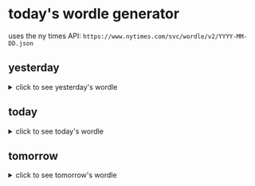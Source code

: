 # today's wordle generator

uses the ny times API: `https://www.nytimes.com/svc/wordle/v2/YYYY-MM-DD.json`

## yesterday

<details>
    <summary>click to see yesterday's wordle</summary>

    rover

</details>

## today

<details>
    <summary>click to see today's wordle</summary>

    overt

</details>

## tomorrow

<details>
    <summary>click to see tomorrow's wordle</summary>

    intro

</details>
